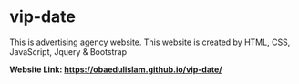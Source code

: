 # vip-date
This is advertising agency website. This website is created by HTML, CSS, JavaScript, Jquery &amp; Bootstrap 

**Website Link: https://obaedulislam.github.io/vip-date/**
